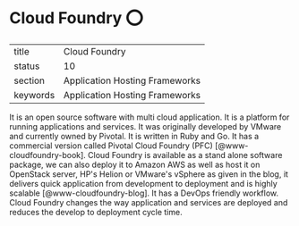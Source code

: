 # Cloud Foundry :o:


|          |                                |
| -------- | ------------------------------ |
| title    | Cloud Foundry                  | 
| status   | 10                             |
| section  | Application Hosting Frameworks |
| keywords | Application Hosting Frameworks |



It is an open source software with multi cloud application. It is a
platform for running applications and services. It was originally
developed by VMware and currently owned by Pivotal. It is written in
Ruby and Go. It has a commercial version called Pivotal Cloud Foundry
(PFC) [@www-cloudfoundry-book]. Cloud Foundry is available as a
stand alone software package, we can also deploy it to Amazon AWS as
well as host it on OpenStack server, HP's Helion or VMware's vSphere
as given in the blog, it delivers quick application from development
to deployment and is highly scalable [@www-cloudfoundry-blog]. It
has a DevOps friendly workflow.  Cloud Foundry changes the way
application and services are deployed and reduces the develop to
deployment cycle time.



